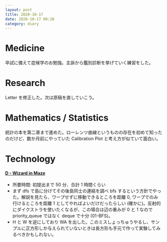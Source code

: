```yaml
---
layout: post
title: 2020-10-17
date: 2020-10-17 00:28
category: diary
---
```


# Medicine
卒試に備えて症候学のお勉強。主訴から鑑別診断を挙げていく練習をした。

# Research
Letter を修正した。次は原稿を直していこう。

# Mathematics / Statistics
統計の本を第二章まで進めた。ローレンツ曲線というものの存在を初めて知ったのだけど、数か月前にやっていた Calibration Plot と考え方が似ていて面白い。

# Technology

#### [D - Wizard in Maze](https://atcoder.jp/contests/abc176/tasks/abc176_d)
- 所要時間: 初提出まで 50 分、合計 1 時間くらい
- まず dfs で島に分けてその後島同士の連結を調べ bfs するという方針でやった。解説を見たら、ワープせずに移動できるところを距離 0, ワープでのみ行けるところを距離 1 としてやればよいだけだったらしい (確かに)。反射的にダイクストラを使いたくなるが、この場合は辺の重みが 0 と 1 なので priority_queue ではなく deque で十分 (01-BFS)。
- H と W を逆にしており WA を出した。このミスしょっちゅうやるし、サンプルに正方形しか与えられていないときは長方形も手元で作って実験してみるべきかもしれない。